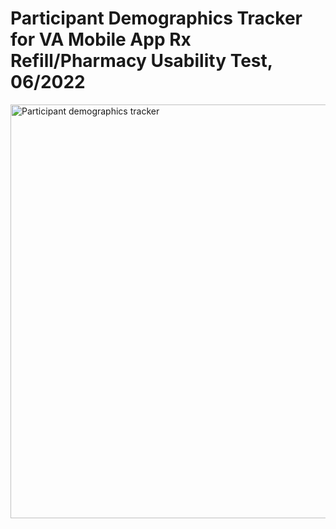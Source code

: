 # Participant Demographics Tracker for VA Mobile App Rx Refill/Pharmacy Usability Test, 06/2022 
<img width="662" alt="Participant demographics tracker" src="https://user-images.githubusercontent.com/72415933/183134521-f8535443-d629-4261-83e4-d27463c6927a.png">
